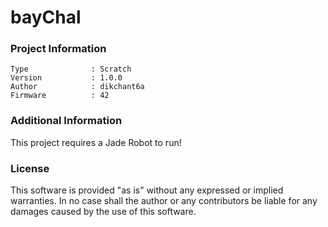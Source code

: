 bayChal
================



### Project Information
```
Type              : Scratch
Version           : 1.0.0
Author            : dikchant6a
Firmware          : 42
```

### Additional Information
This project requires a Jade Robot to run!

### License
This software is provided "as is" without any expressed or implied warranties.  In no case shall the author or any contributors be liable for any damages caused by the use of this software.

